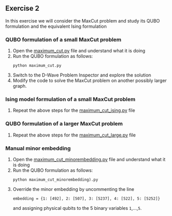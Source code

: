 ## Exercise 2

In this exercise we will consider the MaxCut problem and study its QUBO formulation and the equivalent Ising formulation

### QUBO formulation of a small MaxCut problem

1. Open the [maximum_cut.py](maximum_cut.py) file and understand what it is doing
2. Run the QUBO formulation as follows:
   ```
   python maximum_cut.py
   ```
3. Switch to the D-Wave Problem Inspector and explore the solution
4. Modify the code to solve the MaxCut problem on another possibly larger graph.

### Ising model formulation of a small MaxCut problem

1. Repeat the above steps for the [maximum_cut_ising.py](maximum_cut_ising.py) file

### QUBO formulation of a larger MaxCut problem

1. Repeat the above steps for the [maximum_cut_large.py](maximum_cut_large.py) file

### Manual minor embedding

1. Open the [maximum_cut_minorembedding.py](maximum_cut_minorembedding.py) file and understand what it is doing
2. Run the QUBO formulation as follows:
   ```
   python maximum_cut_minorembedding).py
   ```
3. Override the minor embedding by uncommenting the line
   ```
   embedding = {1: [492], 2: [507], 3: [5237], 4: [522], 5: [5252]}
   ```
   and assigning physical qubits to the 5 binary variables `1`,...,`5`.
